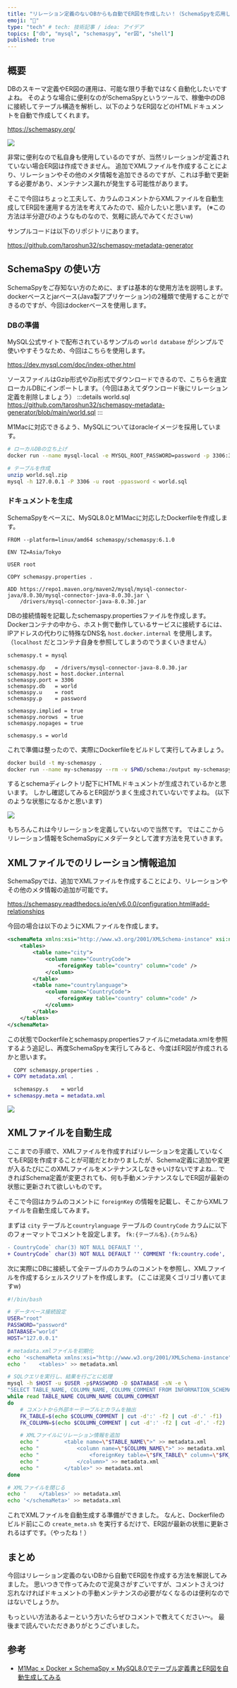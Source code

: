 ```yaml
---
title: "リレーション定義のないDBからも自動でER図を作成したい！（SchemaSpyを応用してみる）"
emoji: "📝"
type: "tech" # tech: 技術記事 / idea: アイデア
topics: ["db", "mysql", "schemaspy", "er図", "shell"]
published: true
---
```


## 概要

DBのスキーマ定義やER図の運用は、可能な限り手動ではなく自動化したいですよね。
そのような場合に便利なのがSchemaSpyというツールで、稼働中のDBに接続してテーブル構造を解析し、以下のようなER図などのHTMLドキュメントを自動で作成してくれます。

https://schemaspy.org/

![](/images/schemaspy-auto-relation/er.png)

非常に便利なので私自身も使用しているのですが、当然リレーションが定義されていない場合ER図は作成できません。
追加でXMLファイルを作成することにより、リレーションやその他のメタ情報を追加できるのですが、これは手動で更新する必要があり、メンテナンス漏れが発生する可能性があります。

そこで今回はちょっと工夫して、カラムのコメントからXMLファイルを自動生成してER図を運用する方法を考えてみたので、紹介したいと思います。
(※この方法は半分遊びのようなものなので、気軽に読んでみてくださいw)

サンプルコードは以下のリポジトリにあります。

https://github.com/taroshun32/schemaspy-metadata-generator

## SchemaSpy の使い方

SchemaSpyをご存知ない方のために、まずは基本的な使用方法を説明します。
dockerベースとjarベース(Java製アプリケーション)の2種類で使用することができるのですが、今回はdockerベースを使用します。

### DBの準備

MySQL公式サイトで配布されているサンプルの `world database` がシンプルで使いやすそうなため、今回はこちらを使用します。

https://dev.mysql.com/doc/index-other.html

ソースファイルはGzip形式やZip形式でダウンロードできるので、こちらを適宜ローカルDBにインポートします。（今回はあえてダウンロード後にリレーション定義を削除しましょう）
:::details world.sql
https://github.com/taroshun32/schemaspy-metadata-generator/blob/main/world.sql
:::

M1Macに対応できるよう、MySQLについてはoracleイメージを採用しています。

```sh
# ローカルDBの立ち上げ
docker run --name mysql-local -e MYSQL_ROOT_PASSWORD=password -p 3306:3306 -d mysql:8.0-oracle

# テーブルを作成
unzip world.sql.zip
mysql -h 127.0.0.1 -P 3306 -u root -ppassword < world.sql
```

### ドキュメントを生成

SchemaSpyをベースに、MySQL8.0とM1Macに対応したDockerfileを作成します。

```dockerfile:Dockerfile
FROM --platform=linux/amd64 schemaspy/schemaspy:6.1.0

ENV TZ=Asia/Tokyo

USER root

COPY schemaspy.properties .

ADD https://repo1.maven.org/maven2/mysql/mysql-connector-java/8.0.30/mysql-connector-java-8.0.30.jar \
    /drivers/mysql-connector-java-8.0.30.jar
```

DBの接続情報を記載したschemaspy.propertiesファイルを作成します。
Dockerコンテナの中から、ホスト側で動作しているサービスに接続するには、IPアドレスの代わりに特殊なDNS名 `host.docker.internal` を使用します。（`localhost` だとコンテナ自身を参照してしまうのでうまくいきません）

```properties:schemaspy.properties
schemaspy.t = mysql

schemaspy.dp   = /drivers/mysql-connector-java-8.0.30.jar
schemaspy.host = host.docker.internal
schemaspy.port = 3306
schemaspy.db   = world
schemaspy.u    = root
schemaspy.p    = password

schemaspy.implied = true
schemaspy.norows  = true
schemaspy.nopages = true

schemaspy.s = world
```

これで準備は整ったので、実際にDockerfileをビルドして実行してみましょう。

```sh
docker build -t my-schemaspy .
docker run --name my-schemaspy --rm -v $PWD/schema:/output my-schemaspy
```

するとschemaディレクトリ配下にHTMLドキュメントが生成されているかと思います。
しかし確認してみるとER図がうまく生成されていないですよね。
(以下のような状態になるかと思います)

![](/images/schemaspy-auto-relation/er2.png)

もちろんこれは今リレーションを定義していないので当然です。
ではここからリレーション情報をSchemaSpyにメタデータとして渡す方法を見ていきます。

## XMLファイルでのリレーション情報追加

SchemaSpyでは、追加でXMLファイルを作成することにより、リレーションやその他のメタ情報の追加が可能です。

https://schemaspy.readthedocs.io/en/v6.0.0/configuration.html#add-relationships

今回の場合は以下のようにXMLファイルを作成します。

```xml:metadata.xml
<schemaMeta xmlns:xsi="http://www.w3.org/2001/XMLSchema-instance" xsi:noNamespaceSchemaLocation="http://schemaspy.org/xsd/6/schemameta.xsd" >
    <tables>
        <table name="city">
            <column name="CountryCode">
                <foreignKey table="country" column="code" />
            </column>
        </table>
        <table name="countrylanguage">
            <column name="CountryCode">
                <foreignKey table="country" column="code" />
            </column>
        </table>
    </tables>
</schemaMeta>
```

この状態でDockerfileとschemaspy.propertiesファイルにmetadata.xmlを参照するよう追記し、再度SchemaSpyを実行してみると、今度はER図が作成されるかと思います。

```diff dockerfile:Dockerfile
  COPY schemaspy.properties .
+ COPY metadata.xml .
```

```diff properties:schemaspy.properties
  schemaspy.s    = world
+ schemaspy.meta = metadata.xml
```

![](/images/schemaspy-auto-relation/er3.png)

## XMLファイルを自動生成

ここまでの手順で、XMLファイルを作成すればリレーションを定義していなくてもER図を作成することが可能だとわかりましたが、Schema定義に追加や変更が入るたびにこのXMLファイルをメンテナンスしなきゃいけないですよね...
できればSchema定義が変更されても、何も手動メンテナンスなしでER図が最新の状態に更新されて欲しいものです。

そこで今回はカラムのコメントに `foreignKey` の情報を記載し、そこからXMLファイルを自動生成してみます。

まずは `city` テーブルと`countrylanguage` テーブルの `CountryCode` カラムに以下のフォーマットでコメントを設定します。
`fk:{テーブル名}.{カラム名}`

```diff sql:world.sql
- CountryCode` char(3) NOT NULL DEFAULT '',
+ CountryCode` char(3) NOT NULL DEFAULT '' COMMENT 'fk:country.code',
```

次に実際にDBに接続して全テーブルのカラムのコメントを参照し、XMLファイルを作成するシェルスクリプトを作成します。
(ここは泥臭くゴリゴリ書いてますw)

```sh:create_meta.sh
#!/bin/bash

# データベース接続設定
USER="root"
PASSWORD="password"
DATABASE="world"
HOST="127.0.0.1"

# metadata.xmlファイルを初期化
echo '<schemaMeta xmlns:xsi="http://www.w3.org/2001/XMLSchema-instance" xsi:noNamespaceSchemaLocation="http://schemaspy.org/xsd/6/schemameta.xsd" >' > metadata.xml
echo '    <tables>' >> metadata.xml

# SQLクエリを実行し、結果を行ごとに処理
mysql -h $HOST -u $USER -p$PASSWORD -D $DATABASE -sN -e \
"SELECT TABLE_NAME, COLUMN_NAME, COLUMN_COMMENT FROM INFORMATION_SCHEMA.COLUMNS WHERE TABLE_SCHEMA = '$DATABASE' AND COLUMN_COMMENT LIKE 'fk:%'" | \
while read TABLE_NAME COLUMN_NAME COLUMN_COMMENT
do
    # コメントから外部キーテーブルとカラムを抽出
    FK_TABLE=$(echo $COLUMN_COMMENT | cut -d':' -f2 | cut -d'.' -f1)
    FK_COLUMN=$(echo $COLUMN_COMMENT | cut -d':' -f2 | cut -d'.' -f2)

    # XMLファイルにリレーション情報を追加
    echo "        <table name=\"$TABLE_NAME\">" >> metadata.xml
    echo "            <column name=\"$COLUMN_NAME\">" >> metadata.xml
    echo "                <foreignKey table=\"$FK_TABLE\" column=\"$FK_COLUMN\" />" >> metadata.xml
    echo "            </column>" >> metadata.xml
    echo "        </table>" >> metadata.xml
done

# XMLファイルを閉じる
echo '    </tables>' >> metadata.xml
echo '</schemaMeta>' >> metadata.xml
```

これでXMLファイルを自動生成する準備ができました。
なんと、Dockerfileのビルド前にこの `create_meta.sh` を実行するだけで、ER図が最新の状態に更新されるはずです。（やったね！）

## まとめ

今回はリレーション定義のないDBから自動でER図を作成する方法を解説してみました。
思いつきで作ってみたので泥臭さがすごいですが、コメントさえつけ忘れなければドキュメントの手動メンテナンスの必要がなくなるのは便利なのではないでしょうか。

もっといい方法あるよーという方いたらぜひコメントで教えてください〜。
最後まで読んでいただきありがとうございました。

## 参考

- [M1Mac × Docker × SchemaSpy × MySQL8.0でテーブル定義書とER図を自動生成してみる](https://gmor-sys.com/2022/10/19/db-document-autocreation-tool/)
